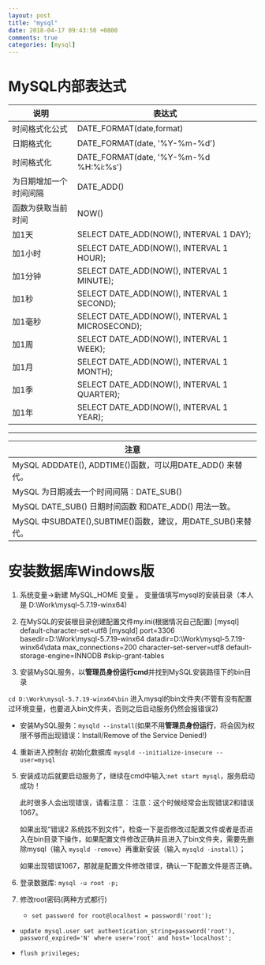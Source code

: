 ```yaml
---
layout: post
title: "mysql"
date: 2018-04-17 09:43:50 +0800
comments: true
categories: [mysql]
---
```



MySQL内部表达式
=======================================

| 说明                          | 表达式                                            |
| ----------------------------- | ------------------------------------------------- |
| 时间格式化公式                | DATE_FORMAT(date,format)                          |
| 日期格式化                    | DATE_FORMAT(date, '%Y-%m-%d')                     |
| 时间格式化                    | DATE_FORMAT(date, '%Y-%m-%d %H:%i:%s')            |
| 为日期增加一个时间间隔        | DATE_ADD()                                        |
| 函数为获取当前时间            | NOW()                                             |
| 加1天                         | SELECT DATE_ADD(NOW(), INTERVAL 1 DAY);           |
| 加1小时                       | SELECT DATE_ADD(NOW(), INTERVAL 1 HOUR);          |
| 加1分钟                       | SELECT DATE_ADD(NOW(), INTERVAL 1 MINUTE);        |
| 加1秒                         | SELECT DATE_ADD(NOW(), INTERVAL 1 SECOND);        |
| 加1毫秒                       | SELECT DATE_ADD(NOW(), INTERVAL 1 MICROSECOND);   |
| 加1周                         | SELECT DATE_ADD(NOW(), INTERVAL 1 WEEK);          |
| 加1月                         | SELECT DATE_ADD(NOW(), INTERVAL 1 MONTH);         |
| 加1季                         | SELECT DATE_ADD(NOW(), INTERVAL 1 QUARTER);       |
| 加1年                         | SELECT DATE_ADD(NOW(), INTERVAL 1 YEAR);          |

***

| 注意                                                        |
| ----------------------------------------------------------- |
|MySQL ADDDATE(), ADDTIME()函数，可以用DATE_ADD() 来替代。    |
|MySQL 为日期减去一个时间间隔：DATE_SUB()                     |
|MySQL DATE_SUB() 日期时间函数 和DATE_ADD() 用法一致。        |
|MySQL 中SUBDATE(),SUBTIME()函数，建议，用DATE_SUB()来替代。  |



安装数据库Windows版
=======================
1. 系统变量→新建 MySQL_HOME 变量 。
 变量值填写mysql的安装目录（本人是 D:\Work\mysql-5.7.19-winx64)

2. 在MySQL的安装根目录创建配置文件my.ini(根据情况自己配置)
        [mysql]
        default-character-set=utf8
        [mysqld]
        port=3306
        basedir=D:\Work\mysql-5.7.19-winx64
        datadir=D:\Work\mysql-5.7.19-winx64\data
        max_connections=200
        character-set-server=utf8
        default-storage-engine=INNODB
        #skip-grant-tables

3. 安装MySQL服务，以**管理员身份运行cmd**并找到MySQL安装路径下的bin目录

  `cd D:\Work\mysql-5.7.19-winx64\bin` 进入mysql的bin文件夹(不管有没有配置过环境变量，也要进入bin文件夹，否则之后启动服务仍然会报错误2)

  * 安装MySQL服务：`mysqld --install`(如果不用**管理员身份运行**，将会因为权限不够而出现错误：Install/Remove of the Service Denied!)

4. 重新进入控制台 初始化数据库 `mysqld --initialize-insecure --user=mysql`

5. 安装成功后就要启动服务了，继续在cmd中输入:`net start mysql`，服务启动成功！

	此时很多人会出现错误，请看注意：
	注意：这个时候经常会出现错误2和错误1067。

	如果出现“错误2 系统找不到文件”，检查一下是否修改过配置文件或者是否进入在bin目录下操作，如果配置文件修改正确并且进入了bin文件夹，需要先删除mysql（输入 `mysqld -remove`）再重新安装（输入 `mysqld -install`）；

	如果出现错误1067，那就是配置文件修改错误，确认一下配置文件是否正确。

6. 登录数据库: `mysql -u root -p;`

7. 修改root密码(两种方式都行)

	* `set password for root@localhost = password('root');`

  * `update mysql.user set authentication_string=password('root'), password_expired='N' where user='root' and host='localhost';`

  * `flush privileges;`
